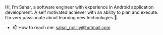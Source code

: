  Hi, I’m Sahar, a software engineer with experience in Android application development. A self motivated achiever with an ability to plan and execute. I’m very passionate about learning new technologies 🌱.

- 📫 How to reach me: sahar_nollily@hotmail.com

<!---
sahar-nollily/sahar-nollily is a ✨ special ✨ repository because its `README.md` (this file) appears on your GitHub profile.
You can click the Preview link to take a look at your changes.
--->
